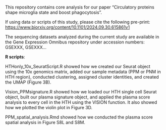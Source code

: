 This repository contains core analysis for our paper “Circulatory proteins shape microglia state and boost phagocytosis”.

If using data or scripts of this study, please cite the following pre-print: https://www.biorxiv.org/content/10.1101/2024.09.30.615861v1

The sequencing datasets analyzed during the current study are available in the Gene Expression Omnibus repository under accession numbers: GSEXXX, GSEXXX…

**R scripts**:

HTHonly_10x_SeuratScript.R showed how we created our Seurat object using the 10x genomics matrix, added our sample metadata (PPM or PNM in HTH region), conducted clustering, assigned cluster identities, and created the UMAP (Figure 3B). 

Vision_PPMsignature.R showed how we loaded our HTH single cell Seurat object, built our plasma signature object, and applied the plasma score analysis to every cell in the HTH using the VISION function. It also showed how we plotted the violin plot in Figure 3D. 

PPM_spatial_analysis.Rmd showed how we conducted the plasma score spatial analysis in Figure S8L and S8M.
